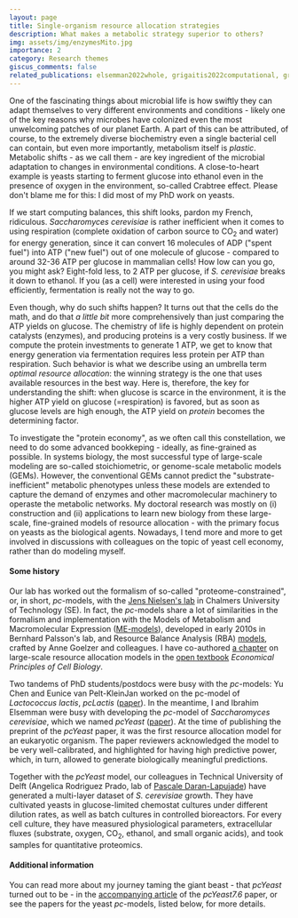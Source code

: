 ```yaml
---
layout: page
title: Single-organism resource allocation strategies
description: What makes a metabolic strategy superior to others?
img: assets/img/enzymesMito.jpg
importance: 2
category: Research themes
giscus_comments: false
related_publications: elsemman2022whole, grigaitis2022computational, grigaitis2023elevated, Battjes2024mitochondrial
---
```


One of the fascinating things about microbial life is how swiftly they can adapt themselves to very different environments and conditions - likely one of the key reasons why microbes have colonized even the most unwelcoming patches of our planet Earth. A part of this can be attributed, of course, to the extremely diverse biochemistry even a single bacterial cell can contain, but even more importantly, metabolism itself is *plastic*. Metabolic shifts - as we call them - are key ingredient of the microbial adaptation to changes in environmental conditions. A close-to-heart example is yeasts starting to ferment glucose into ethanol even in the presence of oxygen in the environment, so-called Crabtree effect. Please don't blame me for this: I did most of my PhD work on yeasts.

If we start computing balances, this shift looks, pardon my French, ridiculous. *Saccharomyces cerevisiae* is rather inefficient when it comes to using respiration (complete oxidation of carbon source to CO<sub>2</sub> and water) for energy generation, since it can convert 16 molecules of ADP ("spent fuel") into ATP ("new fuel") out of one molecule of glucose - compared to around 32-36 ATP per glucose in mammalian cells! How low can you go, you might ask? Eight-fold less, to 2 ATP per glucose, if *S. cerevisiae* breaks it down to ethanol. If you (as a cell) were interested in using your food efficiently, fermentation is really not the way to go. 

Even though, why do such shifts happen? It turns out that the cells do the math, and do that *a little bit* more comprehensively than just comparing the ATP yields on glucose. The chemistry of life is highly dependent on protein catalysts (enzymes), and producing proteins is a very costly business. If we compute the protein investments to generate 1 ATP, we get to know that energy generation via fermentation requires less protein per ATP than respiration. Such behavior is what we describe using an umbrella term *optimal resource allocation*: the winning strategy is the one that uses available resources in the best way. Here is, therefore, the key for understanding the shift: when glucose is scarce in the environment, it is the higher ATP yield on glucose (=respiration) is favored, but as soon as glucose levels are high enough, the ATP yield on *protein* becomes the determining factor. 

To investigate the "protein economy", as we often call this constellation, we need to do some advanced bookkeping - ideally, as fine-grained as possible. In systems biology, the most successful type of large-scale modeling are so-called stoichiometric, or genome-scale metabolic models (GEMs). However, the conventional GEMs cannot predict the "substrate-inefficient" metabolic phenotypes unless these models are extended to capture the demand of enzymes and other macromolecular machinery to operaste the metabolic networks. My doctoral research was mostly on (i) construction and (ii) applications to learn new biology from these large-scale, fine-grained models of resource allocation - with the primary focus on yeasts as the biological agents. Nowadays, I tend more and more to get involved in discussions with colleagues on the topic of yeast cell economy, rather than do modeling myself. 

#### Some history
Our lab has worked out the formalism of so-called "proteome-constrained", or, in short, *pc*-models, with the [Jens Nielsen's lab](https://www.sysbio.se/labs/nielsen/) in Chalmers University of Technology (SE). In fact, the *pc*-models share a lot of similarities in the formalism and implementation with the Models of Metabolism and Macromolecular Expression ([ME-models](https://www.embopress.org/doi/full/10.1038/msb.2013.52)), developed in early 2010s in Bernhard Palsson's lab, and Resource Balance Analysis (RBA) [models](https://www.sciencedirect.com/science/article/pii/S1096717615001317), crafted by Anne Goelzer and colleagues. I have co-authored [a chapter](https://zenodo.org/records/8156649) on large-scale resource allocation models in the [open textbook](https://principlescellphysiology.org/book-economic-principles/index.html) *Economical Principles of Cell Biology*.

Two tandems of PhD students/postdocs were busy with the *pc*-models: Yu Chen and Eunice van Pelt-KleinJan worked on the pc-model of *Lactococcus lactis*, *pcLactis* ([paper](https://www.embopress.org/doi/full/10.15252/msb.202010093)). In the meantime, I and Ibrahim Elsemman were busy with developing the *pc*-model of *Saccharomyces cerevisiae*, which we named *pcYeast* ([paper](https://www.nature.com/articles/s41467-022-28467-6)). At the time of publishing the preprint of the *pcYeast* paper, it was the first resource allocation model for an eukaryotic organism. The paper reviewers acknowledged the model to be very well-calibrated, and highlighted for having high predictive power, which, in turn, allowed to generate biologically meaningful predictions. 

Together with the *pcYeast* model, our colleagues in Technical University of Delft (Angelica Rodriguez Prado, lab of [Pascale Daran-Lapujade](https://www.tudelft.nl/tnw/over-faculteit/afdelingen/biotechnology/research-sections/industrial-microbiology/pascale-daran-lapujade-group)) have generated a multi-layer dataset of *S. cerevisiae* growth. They have cultivated yeasts in glucose-limited chemostat cultures under different dilution rates, as well as batch cultures in controlled bioreactors. For every cell culture, they have measured physiological parameters, extracellular fluxes (substrate, oxygen, CO<sub>2</sub>, ethanol, and small organic acids), and took samples for quantitative proteomics.

#### Additional information
You can read more about my journey taming the giant beast - that *pcYeast* turned out to be - in the [accompanying article](https://microbiologycommunity.nature.com/posts/what-would-a-yeast-do-getting-to-know-the-lifestyle-of-a-microbe) of the *pcYeast7.6* paper, or see the papers for the yeast *pc*-models, listed below, for more details.